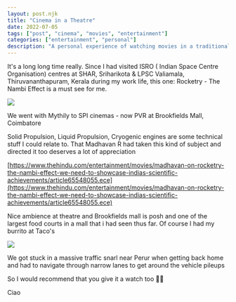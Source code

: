 ```yaml
---
layout: post.njk
title: "Cinema in a Theatre"
date: 2022-07-05
tags: ["post", "cinema", "movies", "entertainment"]
categories: ["entertainment", "personal"]
description: "A personal experience of watching movies in a traditional theatre setting."
---
```


It's a long long time really. Since I had visited ISRO ( Indian Space Centre Organisation) centres at SHAR, Sriharikota & LPSC Valiamala, Thiruvananthapuram, Kerala during my work life, this one: Rocketry - The Nambi Effect is a must see for me.

![](/assets/images/cinema-in-a-theatre-83111f72.png)

We went with Mythily to SPI cinemas - now PVR at Brookfields Mall, Coimbatore

Solid Propulsion, Liquid Propulsion, Cryogenic engines are some technical stuff I could relate to. That Madhavan R had taken this kind of subject and directed it too deserves a lot of appreciation

[https://www.thehindu.com/entertainment/movies/madhavan-on-rocketry-the-nambi-effect-we-need-to-showcase-indias-scientific-achievements/article65548055.ece](https://www.thehindu.com/entertainment/movies/madhavan-on-rocketry-the-nambi-effect-we-need-to-showcase-indias-scientific-achievements/article65548055.ece)

Nice ambience at theatre and Brookfields mall is posh and one of the largest food courts in a mall that i had seen thus far. Of course I had my burrito at Taco's

![](/assets/images/cinema-in-a-theatre-70db915f.jpg)

We got stuck in a massive traffic snarl near Perur when getting back home and had to navigate through narrow lanes to get around the vehicle pileups

So I would recommend that you give it a watch too 🍿🎦

Ciao